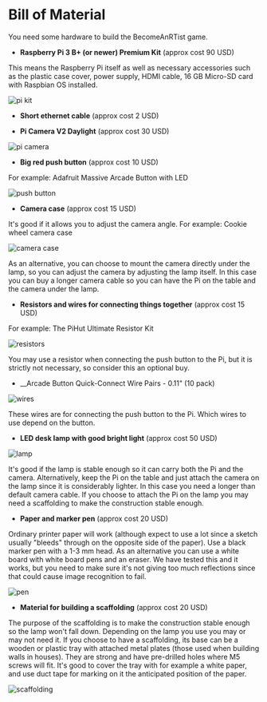 # Bill of Material
You need some hardware to build the BecomeAnRTist game.

* __Raspberry Pi 3 B+ (or newer) Premium Kit__ (approx cost 90 USD)

This means the Raspberry Pi itself as well as necessary accessories such as the plastic case cover, power supply, HDMI cable, 16 GB Micro-SD card with Raspbian OS installed.

![pi kit](https://github.com/hcl-pnp-rtist/become-an-rtist/blob/master/images/pi_kit.png "Raspberry Pi 3 B+ Premium Kit")

* __Short ethernet cable__ (approx cost 2 USD)


* __Pi Camera V2 Daylight__ (approx cost 30 USD)

![pi camera](https://github.com/hcl-pnp-rtist/become-an-rtist/blob/master/images/pi_camera.png "Pi Camera V2 Daylight")

* __Big red push button__ (approx cost 10 USD)

For example: Adafruit Massive Arcade Button with LED

![push button](https://github.com/hcl-pnp-rtist/become-an-rtist/blob/master/images/pushbutton.png "Big red push button")

* __Camera case__ (approx cost 15 USD)

It's good if it allows you to adjust the camera angle. For example: Cookie wheel camera case

![camera case](https://github.com/hcl-pnp-rtist/become-an-rtist/blob/master/images/cameracase.png "Cookie wheel camera case")

As an alternative, you can choose to mount the camera directly under the lamp, so you can adjust the camera by adjusting the lamp itself. In this case you can buy a longer camera cable so you can have the Pi on the table and the camera under the lamp.

* __Resistors and wires for connecting things together__ (approx cost 15 USD)

For example: The PiHut Ultimate Resistor Kit

![resistors](https://github.com/hcl-pnp-rtist/become-an-rtist/blob/master/images/pi_resistors.png "Resistors")

You may use a resistor when connecting the push button to the Pi, but it is strictly not necessary, so consider this an optional buy.

* __Arcade Button Quick-Connect Wire Pairs - 0.11" (10 pack)

![wires](https://github.com/hcl-pnp-rtist/become-an-rtist/blob/master/images/pi_wires.png "Wires")

These wires are for connecting the push button to the Pi. Which wires to use depend on the button.

* __LED desk lamp with good bright light__ (approx cost 50 USD)

![lamp](https://github.com/hcl-pnp-rtist/become-an-rtist/blob/master/images/desklamp.png "Desk lamp")

It's good if the lamp is stable enough so it can carry both the Pi and the camera. Alternatively, keep the Pi on the table and just attach the camera on the lamp since it is considerably lighter. In this case you need a longer than default camera cable. If you choose to attach the Pi on the lamp you may need a scaffolding to make the construction stable enough.

* __Paper and marker pen__ (approx cost 20 USD)

Ordinary printer paper will work (although expect to use a lot since a sketch usually "bleeds" through on the opposite side of the paper). Use a black marker pen with a 1-3 mm head.
As an alternative you can use a white board with white board pens and an eraser. We have tested this and it works, but you need to make sure it's not giving too much reflections since that could cause image recognition to fail.

![pen](https://github.com/hcl-pnp-rtist/become-an-rtist/blob/master/images/pen.png "Marker pen")

* __Material for building a scaffolding__ (approx cost 20 USD)

The purpose of the scaffolding is to make the construction stable enough so the lamp won't fall down. Depending on the lamp you use you may or may not need it. If you choose to have a scaffolding, its base can be a wooden or plastic tray with attached metal plates (those used when building walls in houses). They are strong and have pre-drilled holes where M5 screws will fit. It's good to cover the tray with for example a white paper, and use duct tape for marking on it the anticipated position of the paper.

![scaffolding](https://github.com/hcl-pnp-rtist/become-an-rtist/blob/master/images/scaffolding.png "Scaffolding")



